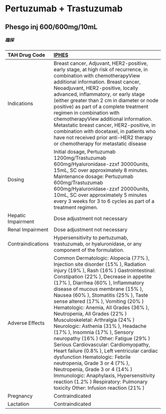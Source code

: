 # Pertuzumab + Trastuzumab

## Phesgo inj 600/600mg/10mL

##### 臨採

| TAH Drug Code      | [IPHES](https://www.tahsda.org.tw/drugs/hissearch.php?drug_code=IPHES)                                                                                                                                                                                                                                                                                                                                                                                                                                                                                                                                                                                                                                                                                                                                                                                                        |
|:-------------------|:------------------------------------------------------------------------------------------------------------------------------------------------------------------------------------------------------------------------------------------------------------------------------------------------------------------------------------------------------------------------------------------------------------------------------------------------------------------------------------------------------------------------------------------------------------------------------------------------------------------------------------------------------------------------------------------------------------------------------------------------------------------------------------------------------------------------------------------------------------------------------|
| Indications        | Breast cancer, Adjuvant, HER2-positive, early stage, at high risk of recurrence, in combination with chemotherapyView additional information. Breast cancer, Neoadjuvant, HER2-positive, locally advanced, inflammatory, or early stage (either greater than 2 cm in diameter or node positive) as part of a complete treatment regimen in combination with chemotherapyView additional information. Metastatic breast cancer, HER2-positive, in combination with docetaxel, in patients who have not received prior anti-HER2 therapy or chemotherapy for metastatic disease                                                                                                                                                                                                                                                                                                 |
| Dosing             | Initial dosage, Pertuzumab 1200mg/Trastuzumab 600mg/Hyaluronidase-zzxf 30000units, 15mL, SC over approximately 8 minutes. Maintenance dosage: Pertuzumab 600mg/Trastuzumab 600mg/Hyaluronidase-zzxf 20000units, 10mL, SC over approximately 5 minutes every 3 weeks for 3 to 6 cycles as part of a treatment regimen.                                                                                                                                                                                                                                                                                                                                                                                                                                                                                                                                                         |
| Hepatic Impairment | Dose adjustment not necessary                                                                                                                                                                                                                                                                                                                                                                                                                                                                                                                                                                                                                                                                                                                                                                                                                                                 |
| Renal Impairment   | Dose adjustment not necessary                                                                                                                                                                                                                                                                                                                                                                                                                                                                                                                                                                                                                                                                                                                                                                                                                                                 |
| Contraindications  | Hypersensitivity to pertuzumab, trastuzumab, or hyaluronidase, or any component of the formulation.                                                                                                                                                                                                                                                                                                                                                                                                                                                                                                                                                                                                                                                                                                                                                                           |
| Adverse Effects    | Common Dermatologic: Alopecia (77% ), Injection site disorder (15% ), Radiation injury (19% ), Rash (16% ) Gastrointestinal: Constipation (22% ), Decrease in appetite (17% ), Diarrhea (60% ), Inflammatory disease of mucous membrane (15% ), Nausea (60% ), Stomatitis (25% ), Taste sense altered (17% ), Vomiting (20% ) Hematologic: Anemia, All Grades (36% ), Neutropenia, All Grades (22% ) Musculoskeletal: Arthralgia (24% ) Neurologic: Asthenia (31% ), Headache (17% ), Insomnia (17% ), Sensory neuropathy (16% ) Other: Fatigue (29% ) Serious Cardiovascular: Cardiomyopathy, Heart failure (0.8% ), Left ventricular cardiac dysfunction Hematologic: Febrile neutropenia, Grade 3 or 4 (7% ), Neutropenia, Grade 3 or 4 (14% ) Immunologic: Anaphylaxis, Hypersensitivity reaction (1.2% ) Respiratory: Pulmonary toxicity Other: Infusion reaction (21% ) |
| Pregnancy          | Contraindicated                                                                                                                                                                                                                                                                                                                                                                                                                                                                                                                                                                                                                                                                                                                                                                                                                                                               |
| Lactation          | Contraindicated                                                                                                                                                                                                                                                                                                                                                                                                                                                                                                                                                                                                                                                                                                                                                                                                                                                               |

